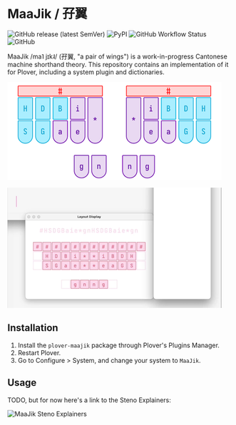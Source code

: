 # MaaJik / 孖翼

![GitHub release (latest SemVer)](https://img.shields.io/github/v/release/sammdot/plover-maajik)
![PyPI](https://img.shields.io/pypi/v/plover-maajik)
![GitHub Workflow Status](https://img.shields.io/github/workflow/status/sammdot/plover-maajik/build)
![GitHub](https://img.shields.io/github/license/sammdot/plover-maajik)

MaaJik /ma˥ jɪk˨/ (孖翼, "a pair of wings") is a work-in-progress Cantonese
machine shorthand theory. This repository contains an implementation of it for
Plover, including a system plugin and dictionaries.

![MaaJik keyboard layout](https://raw.githubusercontent.com/sammdot/plover-maajik/main/assets/layout.png)

![MaaJik writing demo](https://raw.githubusercontent.com/sammdot/plover-maajik/main/assets/demo.png)

## Installation

1. Install the `plover-maajik` package through Plover's Plugins Manager.
2. Restart Plover.
3. Go to Configure > System, and change your system to `MaaJik`.

## Usage

TODO, but for now here's a link to the Steno Explainers:

![MaaJik Steno Explainers](https://steno.sammdot.ca/maajik.png)
